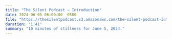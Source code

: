```yaml
---
title: "The Silent Podcast — Introduction"
date: 2024-06-05 06:00:00 -0500
file: "https://thesilentpodcast.s3.amazonaws.com/the-silent-podcast-introduction.mp3"
duration: "1:41"
summary: "10 minutes of stillness for June 5, 2024."
---
```

